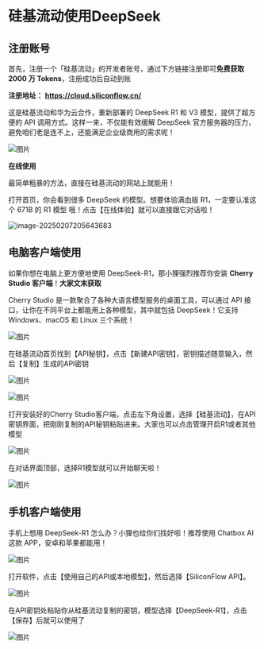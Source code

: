 # 硅基流动使用DeepSeek



## 注册账号

首先，注册一个「硅基流动」的开发者账号，通过下方链接注册即可**免费获取 2000 万 Tokens**，注册成功后自动到账

**注册地址：** **https://cloud.siliconflow.cn/**

这是硅基流动和华为云合作，重新部署的 DeepSeek R1 和 V3 模型，提供了超方便的 API 调用方式。这样一来，不仅能有效缓解 DeepSeek 官方服务器的压力，避免咱们老是连不上，还能满足企业级商用的需求呢！

![图片](img/DeepSeekGuiji/640.png)

**在线使用**

最简单粗暴的方法，直接在硅基流动的网站上就能用！

打开首页，你会看到很多 DeepSeek 的模型。想要体验满血版 R1，一定要认准这个 671B 的 R1 模型 哦！点击【在线体验】就可以直接跟它对话啦！

![image-20250207205643683](img/DeepSeekGuiji/image-20250207205643683.png)

## **电脑客户端使用**

如果你想在电脑上更方便地使用 DeepSeek-R1，那小狸强烈推荐你安装 **Cherry Studio 客户端**！**大家文末获取**

Cherry Studio 是一款聚合了各种大语言模型服务的桌面工具，可以通过 API 接口，让你在不同平台上都能用上各种模型，其中就包括 DeepSeek！它支持 Windows、macOS 和 Linux 三个系统！

![图片](img/DeepSeekGuiji/640-17389330275423.png)

在硅基流动首页找到【API秘钥】，点击【新建API密钥】，密钥描述随意输入，然后【复制】生成的API密钥

![图片](img/DeepSeekGuiji/640-17389330444726.png)

![图片](img/DeepSeekGuiji/640-17389330547749.png)

打开安装好的Cherry Studio客户端，点击左下角设置，选择【硅基流动】，在API密钥界面，把刚刚复制的API秘钥粘贴进来。大家也可以点击管理开启R1或者其他模型

![图片](img/DeepSeekGuiji/640-173893306748712.png)

在对话界面顶部，选择R1模型就可以开始聊天啦！

![图片](img/DeepSeekGuiji/640-173893308152315.png)

## 手机客户端使用

手机上想用 DeepSeek-R1 怎么办？小狸也给你们找好啦！推荐使用 Chatbox AI 这款 APP，安卓和苹果都能用！

![图片](img/DeepSeekGuiji/640-173893310385118.png)

打开软件，点击【使用自己的API或本地模型】，然后选择【SiliconFlow API】。

![图片](img/DeepSeekGuiji/640-173893311808921.png)

在API密钥处粘贴你从硅基流动复制的密钥，模型选择【DeepSeek-R1】，点击【保存】后就可以使用了

![图片](img/DeepSeekGuiji/640-173893313221224.png)

